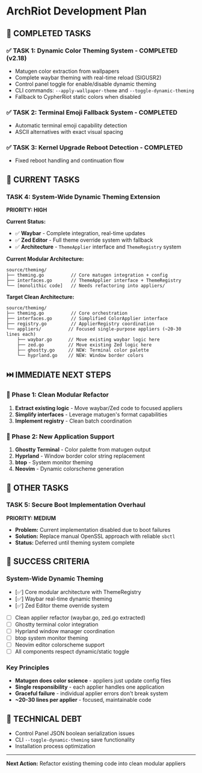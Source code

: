 # ArchRiot Development Plan

## 🎉 COMPLETED TASKS

### ✅ TASK 1: Dynamic Color Theming System - COMPLETED (v2.18)

- Matugen color extraction from wallpapers
- Complete waybar theming with real-time reload (SIGUSR2)
- Control panel toggle for enable/disable dynamic theming
- CLI commands: `--apply-wallpaper-theme` and `--toggle-dynamic-theming`
- Fallback to CypherRiot static colors when disabled

### ✅ TASK 2: Terminal Emoji Fallback System - COMPLETED

- Automatic terminal emoji capability detection
- ASCII alternatives with exact visual spacing

### ✅ TASK 3: Kernel Upgrade Reboot Detection - COMPLETED

- Fixed reboot handling and continuation flow

## 🚧 CURRENT TASKS

### TASK 4: System-Wide Dynamic Theming Extension

**PRIORITY: HIGH**

**Current Status:**

- ✅ **Waybar** - Complete integration, real-time updates
- ✅ **Zed Editor** - Full theme override system with fallback
- ✅ **Architecture** - `ThemeApplier` interface and `ThemeRegistry` system

**Current Modular Architecture:**

```
source/theming/
├── theming.go          // Core matugen integration + config
├── interfaces.go       // ThemeApplier interface + ThemeRegistry
└── [monolithic code]   // Needs refactoring into appliers/
```

**Target Clean Architecture:**

```
source/theming/
├── theming.go          // Core orchestration
├── interfaces.go       // Simplified ColorApplier interface
├── registry.go         // ApplierRegistry coordination
└── appliers/          // Focused single-purpose appliers (~20-30 lines each)
    ├── waybar.go      // Move existing waybar logic here
    ├── zed.go         // Move existing Zed logic here
    ├── ghostty.go     // NEW: Terminal color palette
    └── hyprland.go    // NEW: Window border colors
```

## ⏭️ IMMEDIATE NEXT STEPS

### 🔄 Phase 1: Clean Modular Refactor

1. **Extract existing logic** - Move waybar/Zed code to focused appliers
2. **Simplify interfaces** - Leverage matugen's format capabilities
3. **Implement registry** - Clean batch coordination

### 🔄 Phase 2: New Application Support

1. **Ghostty Terminal** - Color palette from matugen output
2. **Hyprland** - Window border color string replacement
3. **btop** - System monitor theming
4. **Neovim** - Dynamic colorscheme generation

## 🚧 OTHER TASKS

### TASK 5: Secure Boot Implementation Overhaul

**PRIORITY: MEDIUM**

- **Problem:** Current implementation disabled due to boot failures
- **Solution:** Replace manual OpenSSL approach with reliable `sbctl`
- **Status:** Deferred until theming system complete

## 🎯 SUCCESS CRITERIA

### System-Wide Dynamic Theming

- [✅] Core modular architecture with ThemeRegistry
- [✅] Waybar real-time dynamic theming
- [✅] Zed Editor theme override system
- [ ] Clean applier refactor (waybar.go, zed.go extracted)
- [ ] Ghostty terminal color integration
- [ ] Hyprland window manager coordination
- [ ] btop system monitor theming
- [ ] Neovim editor colorscheme support
- [ ] All components respect dynamic/static toggle

### Key Principles

- **Matugen does color science** - appliers just update config files
- **Single responsibility** - each applier handles one application
- **Graceful failure** - individual applier errors don't break system
- **~20-30 lines per applier** - focused, maintainable code

## 🔧 TECHNICAL DEBT

- Control Panel JSON boolean serialization issues
- CLI `--toggle-dynamic-theming` save functionality
- Installation process optimization

---

**Next Action:** Refactor existing theming code into clean modular appliers
